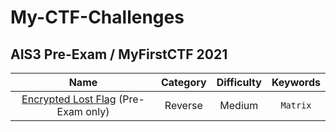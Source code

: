 # My-CTF-Challenges

## AIS3 Pre-Exam / MyFirstCTF 2021

| Name | Category | Difficulty | Keywords |
| :--: | :------: | :--------: | :------: |
| [Encrypted Lost Flag](./AIS3-Pre-Exam-2021/Encrypted-Lost-Flag) (Pre-Exam only) | Reverse | Medium | `Matrix` |
